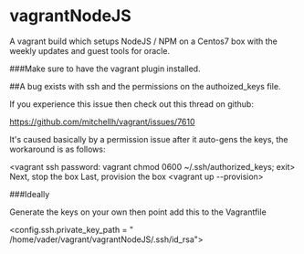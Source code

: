 # vagrantNodeJS
A vagrant build which setups NodeJS / NPM on a Centos7 box with the weekly updates and guest tools for oracle. 

###Make sure to have the vagrant plugin installed. 
<vagrant plugin install vagrant-vbguest>


##A bug exists with ssh and the permissions on the authoized_keys file.

If you experience this issue then check out this thread on github:

https://github.com/mitchellh/vagrant/issues/7610

It's caused basically by a permission issue after it auto-gens the keys, the workaround is as follows:

<vagrant ssh 
password: vagrant 
chmod 0600 ~/.ssh/authorized_keys; exit>
Next, stop the box 
<vagrant halt>
Last, provision the box 
<vagrant up --provision> 


###Ideally 

Generate the keys on your own then point add this to the Vagrantfile

<config.ssh.private_key_path = " /home/vader/vagrant/vagrantNodeJS/.ssh/id_rsa">